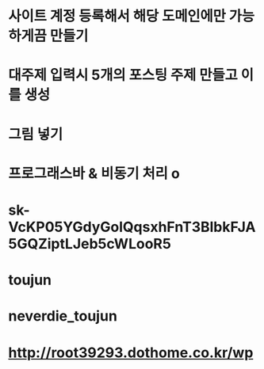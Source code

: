 # 사이트 계정 등록해서 해당 도메인에만 가능하게끔 만들기 
# 대주제 입력시 5개의 포스팅 주제 만들고 이를 생성
# 그림 넣기
# 프로그래스바 & 비동기 처리 o
# 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
# toujun
# neverdie_toujun
# http://root39293.dothome.co.kr/wp
